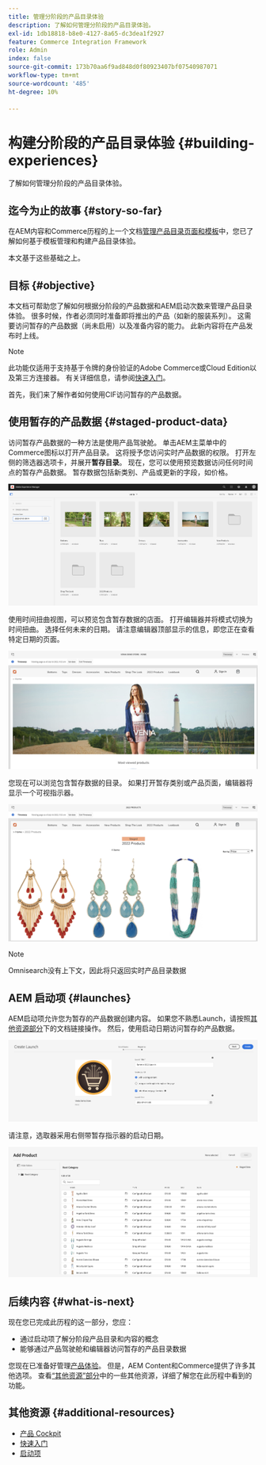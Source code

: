 ```yaml
---
title: 管理分阶段的产品目录体验
description: 了解如何管理分阶段的产品目录体验。
exl-id: 1db18818-b8e0-4127-8a65-dc3dea1f2927
feature: Commerce Integration Framework
role: Admin
index: false
source-git-commit: 173b70aa6f9ad848d0f80923407bf07540987071
workflow-type: tm+mt
source-wordcount: '485'
ht-degree: 10%

---
```


# 构建分阶段的产品目录体验 {#building-experiences}

了解如何管理分阶段的产品目录体验。

## 迄今为止的故事 {#story-so-far}

在AEM内容和Commerce历程的上一个文档[管理产品目录页面和模板](catalog-templates.md)中，您已了解如何基于模板管理和构建产品目录体验。

本文基于这些基础之上。

## 目标 {#objective}

本文档可帮助您了解如何根据分阶段的产品数据和AEM启动次数来管理产品目录体验。 很多时候，作者必须同时准备即将推出的产品（如新的服装系列）。 这需要访问暂存的产品数据（尚未启用）以及准备内容的能力。 此新内容将在产品发布时上线。

>[!NOTE]
>
>此功能仅适用于支持基于令牌的身份验证的Adobe Commerce或Cloud Edition以及第三方连接器。 有关详细信息，请参阅[快速入门](https://experienceleague.adobe.com/docs/experience-manager-cloud-service/content-and-commerce/storefront/getting-started.html?lang=zh-Hans)。

首先，我们来了解作者如何使用CIF访问暂存的产品数据。

## 使用暂存的产品数据 {#staged-product-data}

访问暂存产品数据的一种方法是使用产品驾驶舱。 单击AEM主菜单中的Commerce图标以打开产品目录。 这将授予您访问实时产品数据的权限。 打开左侧的筛选器选项卡，并展开&#x200B;**暂存目录**。 现在，您可以使用预览数据访问任何时间点的暂存产品数据。 暂存数据包括新类别、产品或更新的字段，如价格。

![阶段驾驶舱](assets/staged-cockpit.png)

使用时间扭曲视图，可以预览包含暂存数据的店面。 打开编辑器并将模式切换为时间扭曲。 选择任何未来的日期。 请注意编辑器顶部显示的信息，即您正在查看特定日期的页面。

![阶段时间扭曲](assets/staged-timewarp.png)

您现在可以浏览包含暂存数据的目录。 如果打开暂存类别或产品页面，编辑器将显示一个可视指示器。

![阶段plp](assets/staged-plp.png)

>[!NOTE]
>
>Omnisearch没有上下文，因此将只返回实时产品目录数据

## AEM 启动项 {#launches}

AEM启动项允许您为暂存的产品数据创建内容。 如果您不熟悉Launch，请按照[其他资源部分](#additional-resources)下的文档链接操作。 然后，使用启动日期访问暂存的产品数据。

![暂存启动项](assets/staged-launch.png)

请注意，选取器采用右侧带暂存指示器的启动日期。

![阶段选取器](assets/staged-picker.png)

## 后续内容 {#what-is-next}

现在您已完成此历程的这一部分，您应：

* 通过启动项了解分阶段产品目录和内容的概念
* 能够通过产品驾驶舱和编辑器访问暂存的产品目录数据

您现在已准备好管理[产品体验](product-experience-management.md)。 但是，AEM Content和Commerce提供了许多其他选项。 查看[“其他资源”部分](#additional-resources)中的一些其他资源，详细了解您在此历程中看到的功能。

## 其他资源 {#additional-resources}

* [产品 Cockpit](/help/commerce-cloud/authoring/product-cockpit.md)
* [快速入门](/help/commerce-cloud/getting-started.md)
* [启动项](/help/sites-cloud/authoring/launches/overview.md)
